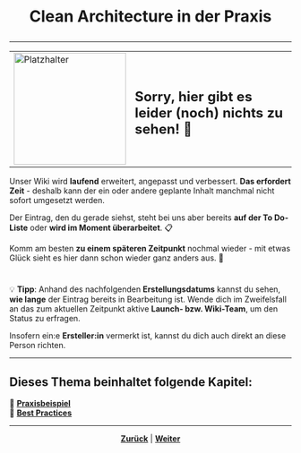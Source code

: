 # <p align="center">Clean Architecture in der Praxis</p>

<!-- 
-> neue Aufteilung des Docs 02-clean_arcitecture/README.md 
-> Inhalt folgt -->

---

<div align="center">
  <table>
    <tr>
      <td>
        <img src="https://github.com/user-attachments/assets/69b70f12-916c-4167-8920-c6055f5903d5" alt="Platzhalter" width="200">
      </td>
      <td>
        <h2>Sorry, hier gibt es leider (noch) nichts zu sehen! 👀</h2>
      </td>
    </tr>
  </table>
</div>

Unser Wiki wird **laufend** erweitert, angepasst und verbessert. **Das erfordert Zeit** - deshalb kann der ein oder andere geplante Inhalt manchmal nicht sofort umgesetzt werden.

Der Eintrag, den du gerade siehst, steht bei uns aber bereits **auf der To Do-Liste** oder **wird im Moment überarbeitet**. 📋

Komm am besten **zu einem späteren Zeitpunkt** nochmal wieder - mit etwas Glück sieht es hier dann schon wieder ganz anders aus. 🚀

#

💡 **Tipp**: Anhand des nachfolgenden **Erstellungsdatums** kannst du sehen, **wie lange** der Eintrag bereits in Bearbeitung ist. Wende dich im Zweifelsfall an das zum aktuellen Zeitpunkt aktive **Launch- bzw. Wiki-Team**, um den Status zu erfragen.

Insofern ein:e **Ersteller:in** vermerkt ist, kannst du dich auch direkt an diese Person richten.


---

**Dieses Thema beinhaltet folgende Kapitel:**
---

🔹 [**Praxisbeispiel**](/docs/04-tools/06-ki/01-leitfaden/README.md) </br>
🔹 [**Best Practices**](/docs/04-tools/06-ki/01-leitfaden/README.md) </br>

---

<p align="center">
<a href="/docs/06-entwicklung/02-clean_architecture/README.md"><strong>Zurück</strong></a> | 
<a href="/docs/06-entwicklung/02-clean_architecture/02-best_practices/README.md"><strong>Weiter</strong></a>
</p>
